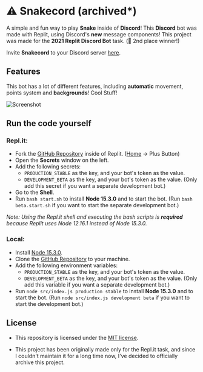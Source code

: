 # ⚠️ Snakecord (archived*)
A simple and fun way to play **Snake** inside of **Discord**! This **Discord** bot was made with Replit, using Discord's **new** message components!
This project was made for the **2021 Replit Discord Bot** task. (🥈 2nd place winner!)

Invite __Snakecord__ to your Discord server [here](https://discord.com/api/oauth2/authorize?client_id=847451240984215553&permissions=0&scope=bot%20applications.commands).

## Features
This bot has a lot of different features, including __automatic__ movement, points system and __backgrounds__! Cool Stuff!

![Screenshot](https://i.imgur.com/oshLfiW.png)
&nbsp;

## Run the code yourself
### Repl.it:
- Fork the [GitHub Repository](https://github.com/vanishedvan/Snakecord) inside of Replit. ([Home](https://replit.com/~) -> Plus Button)
- Open the **Secrets** window on the left.
- Add the following secrets:
  - `PRODUCTION_STABLE` as the key, and your bot's token as the value.
  - `DEVELOPMENT_BETA` as the key, and your bot's token as the value. (Only add this secret if you want a separate development bot.)
- Go to the **Shell**.
- Run `bash start.sh` to install __Node 15.3.0__ and to start the bot. (Run `bash beta.start.sh` if you want to start the separate development bot.)

*Note: Using the Repl.it shell and executing the bash scripts is **required** because Replit uses Node 12.16.1 instead of Node 15.3.0.*

### Local:
- Install [Node 15.3.0](https://nodejs.org/download/release/v15.3.0/).
- Clone the [GitHub Repository](https://github.com/vanishedvan/Snakecord) to your machine.
- Add the following environment variables:
  - `PRODUCTION_STABLE` as the key, and your bot's token as the value.
  - `DEVELOPMENT_BETA` as the key, and your bot's token as the value. (Only add this variable if you want a separate development bot.)
- Run `node src/index.js production stable` to install __Node 15.3.0__ and to start the bot. (Run `node src/index.js development beta` if you want to start the development bot.)

## License
- This repository is licensed under the [MIT license](https://github.com/vanishedvan/Snakecord/blob/master/LICENSE).

* This project has been originally made only for the Repl.it task, and since I couldn't maintain it for a long time now, I've decided to officially archive this project.
